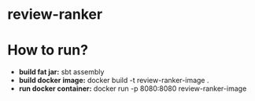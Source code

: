 # review-ranker

# How to run?
* **build fat jar:** sbt assembly
* **build docker image:** docker build -t review-ranker-image .
* **run docker container:** docker run -p 8080:8080 review-ranker-image
